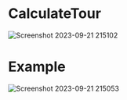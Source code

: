 # CalculateTour
![Screenshot 2023-09-21 215102](https://github.com/KritSrilerk/CalculateTour/assets/144192522/048c3a18-c7dd-44e9-8a64-9d06e680d751)
# Example 
![Screenshot 2023-09-21 215053](https://github.com/KritSrilerk/CalculateTour/assets/144192522/1fb2d3a9-4573-423b-9dd8-49ec360fcc54)
